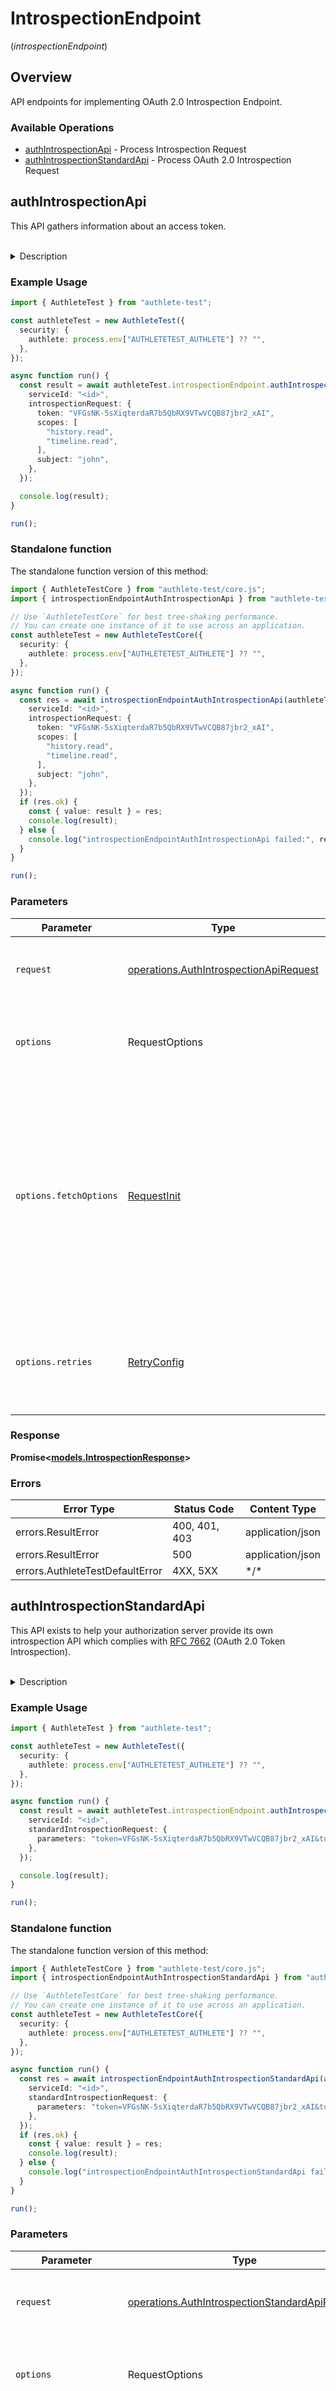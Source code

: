 # IntrospectionEndpoint
(*introspectionEndpoint*)

## Overview

API endpoints for implementing OAuth 2.0 Introspection Endpoint.

### Available Operations

* [authIntrospectionApi](#authintrospectionapi) - Process Introspection Request
* [authIntrospectionStandardApi](#authintrospectionstandardapi) - Process OAuth 2.0 Introspection Request

## authIntrospectionApi

This API gathers information about an access token.

<br>
<details>
<summary>Description</summary>

This API is supposed to be called from within the implementations of protected resource endpoints
of the authorization server implementation in order to get information about the access token which
was presented by the client application.

In general, a client application accesses a protected resource endpoint of a service with an access
token, and the implementation of the endpoint checks whether the presented access token has enough
privileges (= scopes) to access the protected resource before returning the protected resource to
the client application. To achieve this flow, the endpoint implementation has to know detailed
information about the access token. Authlete `/auth/introspection` API can be used to get such information.

The response from `/auth/introspection` API has some parameters. Among them, it is `action` parameter
that the authorization server implementation should check first because it denotes the next action
that the authorization server implementation should take. According to the value of `action`, the
authorization server implementation must take the steps described below.

**INTERNAL_SERVER_ERROR**

When the value of `action` is `INTERNAL_SERVER_ERROR`, it means that the request from the authorization
server implementation was wrong or that an error occurred in Authlete.
In either case, from the viewpoint of the client application, it is an error on the server side.
Therefore, the service implementation should generate a response to the client application with
HTTP status of "500 Internal Server Error". Authlete recommends `application/json` as the content
type although OAuth 2.0 specification does not mention the format of the error response when the
redirect URI is not usable.

The value of `responseContent` is a string which describes the error in the format of
[RFC 6750](https://datatracker.ietf.org/doc/html/rfc6750) (OAuth 2.0 Bearer Token Usage), so if
the protected resource of the service implementation wants to return an error response to the client
application in the way that complies with RFC 6750 (in other words, if `accessTokenType` configuration
parameter of the service is Bearer), the value of `responseContent` can be used as the value of
`WWW-Authenticate` header.

The following is an example response which complies with RFC 6750.

```
HTTP/1.1 500 Internal Server Error
Content-Type: application/json
Cache-Control: no-store
Pragma: no-cache

{responseContent}
```

**BAD_REQUEST**

When the value of `action` is `BAD_REQUEST`, it means that the request from the client application
does not contain an access token (= the request from the authorization server implementation to
Authlete does not contain `token` request parameter).

A response with HTTP status of "400 Bad Request" must be returned to the client application and
the content type must be `application/json`.


The value of `responseContent` is a string which describes the error in the format of [RFC
6750](https://datatracker.ietf.org/doc/html/rfc6750) (OAuth 2.0 Bearer Token Usage), so if the
protected resource of the service implementation wants to return an error response to the client
application in the way that complies with RFC 6750 (in other words, if `accessTokenType` configuration
parameter of the service is `Bearer`), the value of `responseContent` can be used as the value of
`WWW-Authenticate` header.

The following is an example response which complies with RFC 6750.

```
HTTP/1.1 400 Bad Request
WWW-Authenticate: {responseContent}
Cache-Control: no-store
Pragma: no-cache
```

**UNAUTHORIZED**

When the value of `action` is `UNAUTHORIZED`, it means that the access token does not exist or has
expired.

The value of `responseContent` is a string which describes the error in the format of RFC
6750 (OAuth 2.0 Bearer Token Usage), so if the protected resource of the service implementation
wants to return an error response to the client application in the way that complies with [RFC
6750](https://datatracker.ietf.org/doc/html/rfc6750) (in other words, if `accessTokenType` configuration
parameter of the service is `Bearer`), the value of `responseContent` can be used as the value of
`WWW-Authenticate` header.

The following is an example response which complies with RFC 6750.

```
HTTP/1.1 401 Unauthorized
WWW-Authenticate: {responseContent}
Cache-Control: no-store
Pragma: no-cache
```

**FORBIDDEN**

When the value of `action` is `FORBIDDEN`, it means that the access token does not cover the required
scopes or that the subject associated with the access token is different from the subject contained
in the request.

A response with HTTP status of "400 Bad Request" must be returned to the client application and
the content type must be `application/json`.

The value of `responseContent` is a string which describes the error in the format of [RFC
6750](https://datatracker.ietf.org/doc/html/rfc6750) (OAuth 2.0 Bearer Token Usage), so if the
protected resource of the service implementation wants to return an error response to the client
application in the way that complies with RFC 6750 (in other words, if `accessTokenType` configuration
parameter of the service is Bearer), the value of `responseContent` can be used as the value of
`WWW-Authenticate` header.

The following is an example response which complies with RFC 6750.

```
HTTP/1.1 403 Forbidden
WWW-Authenticate: {responseContent}
Cache-Control: no-store
Pragma: no-cache
```

**OK**

When the value of `action` is `OK`, it means that the access token which the client application
presented is valid (= exists and has not expired).

The implementation of the protected resource endpoint is supposed to return the protected resource
to the client application.

When action is `OK`, the value of `responseContent` is `"Bearer error=\"invalid_request\""`. This
is the simplest string which can be used as the value of `WWW-Authenticate` header to indicate
"400 Bad Request". The implementation of the protected resource endpoint may use this string to
tell the client application that the request was bad (e.g. in case necessary request parameters
for the protected resource endpoint are missing). However, in such a case, the implementation
should generate a more informative error message to help developers of client applications.

The following is an example error response which complies with RFC 6750.

```
HTTP/1.1 400 Bad Request
WWW-Authenticate: {responseContent}
Cache-Control: no-store
Pragma: no-cache
```

Basically, The value of `responseContent` is a string which describes the error in the format of
[RFC 6750](https://datatracker.ietf.org/doc/html/rfc6750) (OAuth 2.0 Bearer Token Usage). So, if
the service has selected `Bearer` as the value of `accessTokenType` configuration parameter, the
value of `responseContent` can be used directly as the value of `WWW-Authenticate` header. However,
if the service has selected another different token type, the service has to generate error messages
for itself.

_**JWT-based access token**_

Since version 2.1, Authlete provides a feature to issue access tokens in JWT format. This feature
can be enabled by setting a non-null value to the `accessTokenSignAlg` property of the service
(see the description of the Service class for details). `/api/auth/introspection` API can accept
access tokens in JWT format. However, note that the API does not return information contained in
a given JWT-based access token but returns information stored in the database record which corresponds
to the given JWT-based access token. Because attributes of the database record can be modified
after the access token is issued (for example, by using `/api/auth/token/update` API), information
returned by `/api/auth/introspection` API and information the given JWT-based access token holds
may be different.

</details>


### Example Usage

<!-- UsageSnippet language="typescript" operationID="auth_introspection_api" method="post" path="/api/{serviceId}/auth/introspection" -->
```typescript
import { AuthleteTest } from "authlete-test";

const authleteTest = new AuthleteTest({
  security: {
    authlete: process.env["AUTHLETETEST_AUTHLETE"] ?? "",
  },
});

async function run() {
  const result = await authleteTest.introspectionEndpoint.authIntrospectionApi({
    serviceId: "<id>",
    introspectionRequest: {
      token: "VFGsNK-5sXiqterdaR7b5QbRX9VTwVCQB87jbr2_xAI",
      scopes: [
        "history.read",
        "timeline.read",
      ],
      subject: "john",
    },
  });

  console.log(result);
}

run();
```

### Standalone function

The standalone function version of this method:

```typescript
import { AuthleteTestCore } from "authlete-test/core.js";
import { introspectionEndpointAuthIntrospectionApi } from "authlete-test/funcs/introspectionEndpointAuthIntrospectionApi.js";

// Use `AuthleteTestCore` for best tree-shaking performance.
// You can create one instance of it to use across an application.
const authleteTest = new AuthleteTestCore({
  security: {
    authlete: process.env["AUTHLETETEST_AUTHLETE"] ?? "",
  },
});

async function run() {
  const res = await introspectionEndpointAuthIntrospectionApi(authleteTest, {
    serviceId: "<id>",
    introspectionRequest: {
      token: "VFGsNK-5sXiqterdaR7b5QbRX9VTwVCQB87jbr2_xAI",
      scopes: [
        "history.read",
        "timeline.read",
      ],
      subject: "john",
    },
  });
  if (res.ok) {
    const { value: result } = res;
    console.log(result);
  } else {
    console.log("introspectionEndpointAuthIntrospectionApi failed:", res.error);
  }
}

run();
```

### Parameters

| Parameter                                                                                                                                                                      | Type                                                                                                                                                                           | Required                                                                                                                                                                       | Description                                                                                                                                                                    |
| ------------------------------------------------------------------------------------------------------------------------------------------------------------------------------ | ------------------------------------------------------------------------------------------------------------------------------------------------------------------------------ | ------------------------------------------------------------------------------------------------------------------------------------------------------------------------------ | ------------------------------------------------------------------------------------------------------------------------------------------------------------------------------ |
| `request`                                                                                                                                                                      | [operations.AuthIntrospectionApiRequest](../../models/operations/authintrospectionapirequest.md)                                                                               | :heavy_check_mark:                                                                                                                                                             | The request object to use for the request.                                                                                                                                     |
| `options`                                                                                                                                                                      | RequestOptions                                                                                                                                                                 | :heavy_minus_sign:                                                                                                                                                             | Used to set various options for making HTTP requests.                                                                                                                          |
| `options.fetchOptions`                                                                                                                                                         | [RequestInit](https://developer.mozilla.org/en-US/docs/Web/API/Request/Request#options)                                                                                        | :heavy_minus_sign:                                                                                                                                                             | Options that are passed to the underlying HTTP request. This can be used to inject extra headers for examples. All `Request` options, except `method` and `body`, are allowed. |
| `options.retries`                                                                                                                                                              | [RetryConfig](../../lib/utils/retryconfig.md)                                                                                                                                  | :heavy_minus_sign:                                                                                                                                                             | Enables retrying HTTP requests under certain failure conditions.                                                                                                               |

### Response

**Promise\<[models.IntrospectionResponse](../../models/introspectionresponse.md)\>**

### Errors

| Error Type                      | Status Code                     | Content Type                    |
| ------------------------------- | ------------------------------- | ------------------------------- |
| errors.ResultError              | 400, 401, 403                   | application/json                |
| errors.ResultError              | 500                             | application/json                |
| errors.AuthleteTestDefaultError | 4XX, 5XX                        | \*/\*                           |

## authIntrospectionStandardApi

This API exists to help your authorization server provide its own introspection API which complies
with [RFC 7662](https://tools.ietf.org/html/rfc7662) (OAuth 2.0 Token Introspection).

<br>
<details>
<summary>Description</summary>

This API is supposed to be called from within the implementations of the introspection endpoint
of your service. The authorization server implementation should retrieve the value of `action` from
the response and take the following steps according to the value.

In general, a client application accesses a protected resource endpoint of a service with an access
token, and the implementation of the endpoint checks whether the presented access token has enough
privileges (= scopes) to access the protected resource before returning the protected resource to
the client application. To achieve this flow, the endpoint implementation has to know detailed
information about the access token. Authlete `/auth/introspection` API can be used to get such information.

The response from `/auth/introspection` API has some parameters. Among them, it is `action` parameter
that the authorization server implementation should check first because it denotes the next action
that the authorization server implementation should take. According to the value of `action`, the
authorization server implementation must take the steps described below.

**INTERNAL_SERVER_ERROR**

When the value of `action` is `INTERNAL_SERVER_ERROR`, it means that the request from the authorization
server implementation was wrong or that an error occurred in Authlete.

In either case, from the viewpoint of the client application, it is an error on the server side.
Therefore, the service implementation should generate a response to the client application with
HTTP status of "500 Internal Server Error".

The value of `responseContent` is a JSON string which describes the error, so it can be used
as the entity body of the response if you want. Note that, however, [RFC 7662](https://datatracker.ietf.org/doc/html/rfc7662) does not mention anything about the response
body of error responses.

The following illustrates an example response which the introspection endpoint of the authorization
server implementation generates and returns to the client application.

```
HTTP/1.1 500 Internal Server Error
Content-Type: application/json

{responseContent}
```

**BAD_REQUEST**

When the value of `action` is `BAD_REQUEST`, it means that the request from the client application
is invalid. This happens when the request from the client did not include the token request parameter.
See "[2.1. Introspection Request](https://datatracker.ietf.org/doc/html/rfc7662#section-2.1)" in
RFC 7662 for details about requirements for introspection requests.

The HTTP status of the response returned to the client application should be "400 Bad Request".

The value of `responseContent` is a JSON string which describes the error, so it can be used
as the entity body of the response if you want. Note that, however, [RFC 7662](https://datatracker.ietf.org/doc/html/rfc7662)
does not mention anything about the response body of error responses.

The following illustrates an example response which the introspection endpoint of the authorization
server implementation generates and returns to the client application.

```
HTTP/1.1 400 Bad Request
Content-Type: application/json

{responseContent}
```

**OK**

When the value of `action` is `OK`, the request from the client application is valid.

The HTTP status of the response returned to the client application must be "200 OK" and its content
type must be `application/json`.

The value of `responseContent` is a JSON string which complies with the introspection response
defined in "2.2. Introspection Response" in RFC7662.

The following illustrates the response which the introspection endpoint of your authorization server
implementation should generate and return to the client application.

```
HTTP/1.1 200 OK
Content-Type: application/json

{responseContent}
```

Note that RFC 7662 says _"To prevent token scanning attacks, **the endpoint MUST also require some
form of authorization to access this endpoint**"_. This means that you have to protect your introspection
endpoint in some way or other. Authlete does not care about how your introspection endpoint is protected.
In most cases, as mentioned in RFC 7662, "401 Unauthorized" is a proper response when an introspection
request does not satisfy authorization requirements imposed by your introspection endpoint.

</details>


### Example Usage

<!-- UsageSnippet language="typescript" operationID="auth_introspection_standard_api" method="post" path="/api/{serviceId}/auth/introspection/standard" -->
```typescript
import { AuthleteTest } from "authlete-test";

const authleteTest = new AuthleteTest({
  security: {
    authlete: process.env["AUTHLETETEST_AUTHLETE"] ?? "",
  },
});

async function run() {
  const result = await authleteTest.introspectionEndpoint.authIntrospectionStandardApi({
    serviceId: "<id>",
    standardIntrospectionRequest: {
      parameters: "token=VFGsNK-5sXiqterdaR7b5QbRX9VTwVCQB87jbr2_xAI&token_type_hint=access_token",
    },
  });

  console.log(result);
}

run();
```

### Standalone function

The standalone function version of this method:

```typescript
import { AuthleteTestCore } from "authlete-test/core.js";
import { introspectionEndpointAuthIntrospectionStandardApi } from "authlete-test/funcs/introspectionEndpointAuthIntrospectionStandardApi.js";

// Use `AuthleteTestCore` for best tree-shaking performance.
// You can create one instance of it to use across an application.
const authleteTest = new AuthleteTestCore({
  security: {
    authlete: process.env["AUTHLETETEST_AUTHLETE"] ?? "",
  },
});

async function run() {
  const res = await introspectionEndpointAuthIntrospectionStandardApi(authleteTest, {
    serviceId: "<id>",
    standardIntrospectionRequest: {
      parameters: "token=VFGsNK-5sXiqterdaR7b5QbRX9VTwVCQB87jbr2_xAI&token_type_hint=access_token",
    },
  });
  if (res.ok) {
    const { value: result } = res;
    console.log(result);
  } else {
    console.log("introspectionEndpointAuthIntrospectionStandardApi failed:", res.error);
  }
}

run();
```

### Parameters

| Parameter                                                                                                                                                                      | Type                                                                                                                                                                           | Required                                                                                                                                                                       | Description                                                                                                                                                                    |
| ------------------------------------------------------------------------------------------------------------------------------------------------------------------------------ | ------------------------------------------------------------------------------------------------------------------------------------------------------------------------------ | ------------------------------------------------------------------------------------------------------------------------------------------------------------------------------ | ------------------------------------------------------------------------------------------------------------------------------------------------------------------------------ |
| `request`                                                                                                                                                                      | [operations.AuthIntrospectionStandardApiRequest](../../models/operations/authintrospectionstandardapirequest.md)                                                               | :heavy_check_mark:                                                                                                                                                             | The request object to use for the request.                                                                                                                                     |
| `options`                                                                                                                                                                      | RequestOptions                                                                                                                                                                 | :heavy_minus_sign:                                                                                                                                                             | Used to set various options for making HTTP requests.                                                                                                                          |
| `options.fetchOptions`                                                                                                                                                         | [RequestInit](https://developer.mozilla.org/en-US/docs/Web/API/Request/Request#options)                                                                                        | :heavy_minus_sign:                                                                                                                                                             | Options that are passed to the underlying HTTP request. This can be used to inject extra headers for examples. All `Request` options, except `method` and `body`, are allowed. |
| `options.retries`                                                                                                                                                              | [RetryConfig](../../lib/utils/retryconfig.md)                                                                                                                                  | :heavy_minus_sign:                                                                                                                                                             | Enables retrying HTTP requests under certain failure conditions.                                                                                                               |

### Response

**Promise\<[models.StandardIntrospectionResponse](../../models/standardintrospectionresponse.md)\>**

### Errors

| Error Type                      | Status Code                     | Content Type                    |
| ------------------------------- | ------------------------------- | ------------------------------- |
| errors.ResultError              | 400, 401, 403                   | application/json                |
| errors.ResultError              | 500                             | application/json                |
| errors.AuthleteTestDefaultError | 4XX, 5XX                        | \*/\*                           |
